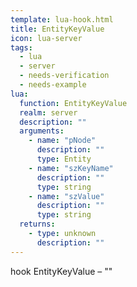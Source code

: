 ```yaml
---
template: lua-hook.html
title: EntityKeyValue
icon: lua-server
tags:
  - lua
  - server
  - needs-verification
  - needs-example
lua:
  function: EntityKeyValue
  realm: server
  description: ""
  arguments:
    - name: "pNode"
      description: ""
      type: Entity
    - name: "szKeyName"
      description: ""
      type: string
    - name: "szValue"
      description: ""
      type: string
  returns:
    - type: unknown
      description: ""
---
```


<div class="lua__search__keywords">
hook EntityKeyValue &#x2013; ""
</div>
